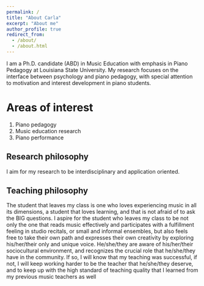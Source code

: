 ```yaml
---
permalink: /
title: "About Carla"
excerpt: "About me"
author_profile: true
redirect_from: 
  - /about/
  - /about.html
---
```


I am a Ph.D. candidate (ABD) in Music Education with emphasis in Piano Pedagogy at Louisiana State University. My research focuses on the interface between psychology and piano pedagogy, with special attention to motivation and interest development in piano students.

Areas of interest
======
1. Piano pedagogy
2. Music education research
3. Piano performance

Research philosophy
------
I aim for my research to be interdisciplinary and application oriented. 

Teaching philosophy
------
The student that leaves my class is one who loves experiencing music in all its dimensions, a student that loves learning, and that is not afraid of to ask the BIG questions. I aspire for the student who leaves my class to be not only the one that reads music effectively and participates with a fulfillment feeling in studio recitals, or small and informal ensembles, but also feels free to take their own path and expresses their own creativity by exploring his/her/their only and unique voice. He/she/they are aware of his/her/their sociocultural environment, and recognizes the crucial role that he/she/they have in the community. If so, I will know that my teaching was successful, if not, I will keep working harder to be the teacher that he/she/they deserve, and to keep up with the high standard of teaching quality that I learned from my previous music teachers as well

